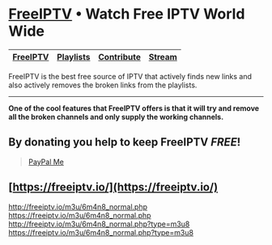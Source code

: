 # [FreeIPTV](https://freeiptv.io/) • Watch Free IPTV World Wide

| [FreeIPTV](https://freeiptv.io/) | [Playlists](https://freeiptv.io/playlists/) | [Contribute](https://freeiptv.io/contribute/) | [Stream](https://freeiptv.io/stream/) |
| ---- | ---- | ---- | ---- |

FreeIPTV is the best free source of IPTV that actively finds new links and also actively removes the broken links from the playlists.

----

**One of the cool features that FreeIPTV offers is that it will try and remove all the broken channels and only supply the working channels.**

## By donating you help to keep FreeIPTV *FREE*!

> [PayPal Me](https://paypal.me/Rampaigh)

## [https://freeiptv.io/](https://freeiptv.io/)

http://freeiptv.io/m3u/6m4n8_normal.php
https://freeiptv.io/m3u/6m4n8_normal.php
http://freeiptv.io/m3u/6m4n8_normal.php?type=m3u8
https://freeiptv.io/m3u/6m4n8_normal.php?type=m3u8
